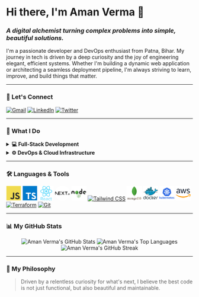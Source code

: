 # Hi there, I'm Aman Verma 👋

### *A digital alchemist turning complex problems into simple, beautiful solutions.*

I'm a passionate developer and DevOps enthusiast from Patna, Bihar. My journey in tech is driven by a deep curiosity and the joy of engineering elegant, efficient systems. Whether I'm building a dynamic web application or architecting a seamless deployment pipeline, I'm always striving to learn, improve, and build things that matter.

---

### 🔗 Let's Connect

<p align="left">
  <a href="mailto:developeraman02@gmail.com"><img src="https://img.shields.io/badge/Gmail-D14836?style=for-the-badge&logo=gmail&logoColor=white" alt="Gmail"/></a>
  <a href="https://linkedin.com/in/vermaaman02"><img src="https://img.shields.io/badge/LinkedIn-0077B5?style=for-the-badge&logo=linkedin&logoColor=white" alt="LinkedIn"/></a>
  <a href="https://twitter.com/aman.verma055"><img src="https://img.shields.io/badge/Twitter-1DA1F2?style=for-the-badge&logo=twitter&logoColor=white" alt="Twitter"/></a>
</p>

---

### 🚀 What I Do

<details>
<summary><strong>💻 Full-Stack Development</strong></summary>
<br>
<ul>
  <li>Building responsive and scalable web applications with the <b>MERN stack</b> (MongoDB, Express.js, React, Node.js).</li>
  <li>Developing server-side rendered apps and static sites with <b>Next.js</b>.</li>
  <li>Crafting beautiful UIs with <b>Tailwind CSS</b>, <b>Material UI</b>, and <b>Framer Motion</b>.</li>
  <li>Managing application state with tools like <b>Redux Toolkit</b> and <b>Zustand</b>.</li>
  <li>Designing and consuming robust <b>RESTful APIs</b> and working with <b>GraphQL</b>.</li>
</ul>
</details>

<details>
<summary><strong>⚙️ DevOps & Cloud Infrastructure</strong></summary>
<br>
<ul>
  <li>Automating build, test, and deployment pipelines using <b>CI/CD</b> with <b>GitHub Actions</b>.</li>
  <li>Containerizing applications with <b>Docker</b> for consistent environments.</li>
  <li>Orchestrating services with <b>Kubernetes (K8s)</b>.</li>
  <li>Managing <b>Infrastructure as Code (IaC)</b> with <b>Terraform</b>.</li>
  <li>Deploying and managing resources on cloud platforms like <b>AWS</b> and <b>Vercel</b>.</li>
</ul>
</details>

---

### 🛠️ Languages & Tools

<p align="left">
    <a href="https://www.javascript.com/" target="_blank" rel="noreferrer"><img src="https://raw.githubusercontent.com/devicons/devicon/master/icons/javascript/javascript-original.svg" alt="JavaScript" width="40" height="40"/></a>
    <a href="https://www.typescriptlang.org/" target="_blank" rel="noreferrer"><img src="https://raw.githubusercontent.com/devicons/devicon/master/icons/typescript/typescript-original.svg" alt="TypeScript" width="40" height="40"/></a>
    <a href="https://reactjs.org/" target="_blank" rel="noreferrer"><img src="https://raw.githubusercontent.com/devicons/devicon/master/icons/react/react-original-wordmark.svg" alt="React" width="40" height="40"/></a>
    <a href="https://nextjs.org/" target="_blank" rel="noreferrer"><img src="https://raw.githubusercontent.com/devicons/devicon/master/icons/nextjs/nextjs-original-wordmark.svg" alt="Next.js" width="40" height="40" style="background-color: white; border-radius: 50%;"/></a>
    <a href="https://nodejs.org" target="_blank" rel="noreferrer"><img src="https://raw.githubusercontent.com/devicons/devicon/master/icons/nodejs/nodejs-original-wordmark.svg" alt="Node.js" width="40" height="40"/></a>
    <a href="https://tailwindcss.com/" target="_blank" rel="noreferrer"><img src="https://www.vectorlogo.zone/logos/tailwindcss/tailwindcss-icon.svg" alt="Tailwind CSS" width="40" height="40"/></a>
    <a href="https://www.mongodb.com/" target="_blank" rel="noreferrer"><img src="https://raw.githubusercontent.com/devicons/devicon/master/icons/mongodb/mongodb-original-wordmark.svg" alt="MongoDB" width="40" height="40"/></a>
    <a href="https://www.docker.com/" target="_blank" rel="noreferrer"><img src="https://raw.githubusercontent.com/devicons/devicon/master/icons/docker/docker-original-wordmark.svg" alt="Docker" width="40" height="40"/></a>
    <a href="https://kubernetes.io" target="_blank" rel="noreferrer"><img src="https://raw.githubusercontent.com/devicons/devicon/master/icons/kubernetes/kubernetes-plain-wordmark.svg" alt="Kubernetes" width="40" height="40"/></a>
    <a href="https://aws.amazon.com" target="_blank" rel="noreferrer"><img src="https://raw.githubusercontent.com/devicons/devicon/master/icons/amazonwebservices/amazonwebservices-original-wordmark.svg" alt="AWS" width="40" height="40"/></a>
    <a href="https://www.terraform.io/" target="_blank" rel="noreferrer"><img src="https://www.vectorlogo.zone/logos/terraformio/terraformio-icon.svg" alt="Terraform" width="40" height="40"/></a>
    <a href="https://git-scm.com/" target="_blank" rel="noreferrer"><img src="https://www.vectorlogo.zone/logos/git-scm/git-scm-icon.svg" alt="Git" width="40" height="40"/></a>
</p>

---


### 📊 My GitHub Stats

<p align="center">
  <img src="https://github-readme-stats.vercel.app/api?username=vermaaman02&show_icons=true&theme=vision-friendly-dark" alt="Aman Verma's GitHub Stats" />
  <img src="https://github-readme-stats.vercel.app/api/top-langs/?username=vermaaman02&layout=compact&theme=vision-friendly-dark" alt="Aman Verma's Top Languages" />
  <img src="https://github-readme-streak-stats.herokuapp.com/?user=vermaaman02&theme=vision-friendly-dark" alt="Aman Verma's GitHub Streak" />
</p>

---

### 🌱 My Philosophy

> Driven by a relentless curiosity for what's next, I believe the best code is not just functional, but also beautiful and maintainable.
